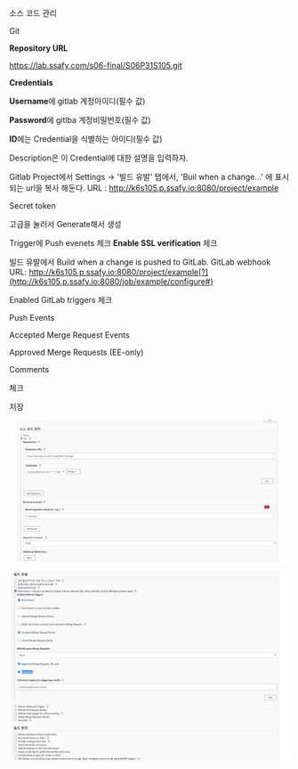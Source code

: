 소스 코드 관리 

Git 

**Repository URL**

https://lab.ssafy.com/s06-final/S06P31S105.git

**Credentials**

**Username**에 gitlab 계정아이디(필수 값)

**Password**에 gitlba 계정비밀번호(필수 값)

**ID**에는 Credential을 식별하는 아이디(필수 값)

Description은 이 Credential에 대한 설명을 입력하자.

Gitlab Project에서 Settings -> '빌드 유발' 탭에서, 'Buil when a change...' 에 표시되는 url을 복사 해둔다. URL : http://k6s105.p.ssafy.io:8080/project/example

Secret token 

고급을 눌러서 Generate해서 생성

Trigger에 Push evenets 체크 **Enable SSL verification** 체크

빌드 유발에서 Build when a change is pushed to GitLab. GitLab webhook URL: http://k6s105.p.ssafy.io:8080/project/example[?](http://k6s105.p.ssafy.io:8080/job/example/configure#)

Enabled GitLab triggers 체크

Push Events

Accepted Merge Request Events

Approved Merge Requests (EE-only)

Comments

체크

저장

![images](images/images.JPG)

![images](images/images2.JPG)